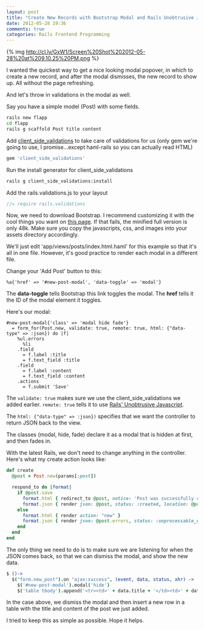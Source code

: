 ```yaml
---
layout: post
title: "Create New Records with Bootstrap Modal and Rails Unobtrusive Javascript"
date: 2012-05-28 19:36
comments: true
categories: Rails Frontend Programming
---
```


{% img http://cl.ly/GxW1/Screen%20Shot%202012-05-28%20at%209.10.25%20PM.png %}

I wanted the quickest way to get a nice looking modal popover, in which to
create a new record, and after the modal dismisses, the new record to
show up. All without the page refreshing. 

And let's throw in validations in the modal as well.

Say you have a simple model (Post) with some fields.
``` bash
rails new flapp
cd flapp
rails g scaffold Post title content
```

Add [client_side_validations](https://github.com/bcardarella/client_side_validations) to take care of validations for us (only gem we're going to use, I promise...except haml-rails so you can actually read HTML)
``` ruby Gemfile
gem 'client_side_validations'
```

Run the install generator for client_side_validations
``` bash
rails g client_side_validations:install
```

Add the rails.validations.js to your layout
``` js app/assets/javascripts/application.js
//= require rails.validations
```

Now, we need to download Bootstrap. I recommend customizing it with the cool things you want on [this page](http://twitter.github.com/bootstrap/download.html). If that fails, the minified full version is only 48k. Make sure you copy the javascripts, css, and images into your assets directory accordingly.

We'll just edit 'app/views/posts/index.html.haml' for this example so that it's all in one file. However, it's good practice to render each modal in a different file.

Change your 'Add Post' button to this:
``` haml posts/index.html.haml
%a{'href' => '#new-post-modal', 'data-toggle' => 'modal'}
```

The **data-toggle** tells Bootstrap this link toggles the modal. The **href** tells it the ID of the modal element it toggles.

Here's our modal:

``` haml app/views/posts/index.html.haml
#new-post-modal{'class' => 'modal hide fade'}
  = form_for(Post.new, validate: true, remote: true, html: {"data-type" => :json}) do |f|
    %ul.errors
      %li
    .field
      = f.label :title
      = f.text_field :title
    .field
      = f.label :content
      = f.text_field :content
    .actions
      = f.submit 'Save'
```

The ```validate: true``` makes sure we use the client_side_validations we added earlier. ```remote: true``` tells it to use [Rails' Unobtrusive Javascript](https://github.com/rails/jquery-ujs).

The ```html: {"data-type" => :json})``` specifies that we want the controller to return JSON back to the view.

The classes (modal, hide, fade) declare it as a modal that is hidden at first, and then fades in.

With the latest Rails, we don't need to change anything in the controller. Here's what my create action looks like:

```ruby app/controllers/posts_controller.rb
def create
  @post = Post.new(params[:post])

  respond_to do |format|
    if @post.save
      format.html { redirect_to @post, notice: 'Post was successfully created.' }
      format.json { render json: @post, status: :created, location: @post }
    else
      format.html { render action: "new" }
      format.json { render json: @post.errors, status: :unprocessable_entity }
    end
  end
end
```

The only thing we need to do is to make sure we are listening for when the JSON comes back, so that we can dismiss the modal, and show the new data.

``` coffeescript app/assets/javascripts/posts.js.coffee
$ ()->
  $("form.new_post").on "ajax:success", (event, data, status, xhr) ->
    $('#new-post-modal').modal('hide')
    $('table tbody').append('<tr><td>' + data.title + '</td><td>' + data.content + '</td></tr>')
```

In the case above, we dismiss the modal and then insert a new row in a table with the title and content of the post we just added.

I tried to keep this as simple as possible. Hope it helps.

